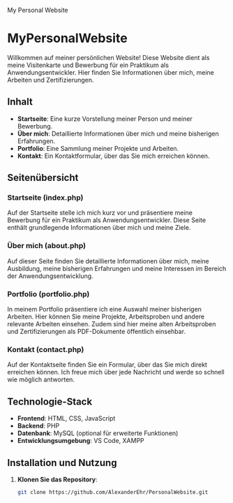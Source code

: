 My Personal Website
# MyPersonalWebsite

Willkommen auf meiner persönlichen Website! Diese Website dient als meine Visitenkarte und Bewerbung für ein Praktikum als Anwendungsentwickler. Hier finden Sie Informationen über mich, meine Arbeiten und Zertifizierungen.

## Inhalt

- **Startseite**: Eine kurze Vorstellung meiner Person und meiner Bewerbung.
- **Über mich**: Detaillierte Informationen über mich und meine bisherigen Erfahrungen.
- **Portfolio**: Eine Sammlung meiner Projekte und Arbeiten.
- **Kontakt**: Ein Kontaktformular, über das Sie mich erreichen können.

## Seitenübersicht

### Startseite (index.php)

Auf der Startseite stelle ich mich kurz vor und präsentiere meine Bewerbung für ein Praktikum als Anwendungsentwickler. Diese Seite enthält grundlegende Informationen über mich und meine Ziele.

### Über mich (about.php)

Auf dieser Seite finden Sie detaillierte Informationen über mich, meine Ausbildung, meine bisherigen Erfahrungen und meine Interessen im Bereich der Anwendungsentwicklung.

### Portfolio (portfolio.php)

In meinem Portfolio präsentiere ich eine Auswahl meiner bisherigen Arbeiten. Hier können Sie meine Projekte, Arbeitsproben und andere relevante Arbeiten einsehen. Zudem sind hier meine alten Arbeitsproben und Zertifizierungen als PDF-Dokumente öffentlich einsehbar.

### Kontakt (contact.php)

Auf der Kontaktseite finden Sie ein Formular, über das Sie mich direkt erreichen können. Ich freue mich über jede Nachricht und werde so schnell wie möglich antworten.

## Technologie-Stack

- **Frontend**: HTML, CSS, JavaScript
- **Backend**: PHP
- **Datenbank**: MySQL (optional für erweiterte Funktionen)
- **Entwicklungsumgebung**: VS Code, XAMPP

## Installation und Nutzung

1. **Klonen Sie das Repository**:
   ```bash
   git clone https://github.com/AlexanderEhr/PersonalWebsite.git
